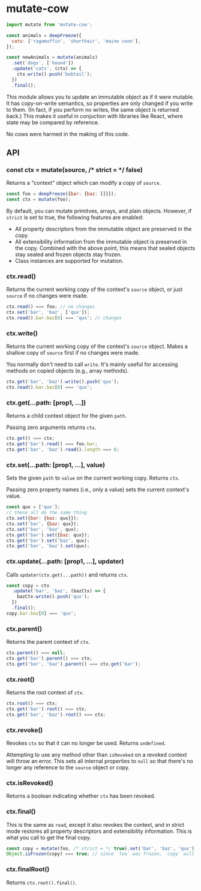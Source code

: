 # mutate-cow

```JavaScript
import mutate from 'mutate-cow';

const animals = deepFreeze({
  cats: ['ragamuffin', 'shorthair', 'maine coon'],
});

const newAnimals = mutate(animals)
  .set('dogs', ['hound'])
  .update('cats', (ctx) => {
    ctx.write().push('bobtail');
  })
  .final();
```

This module allows you to update an immutable object as if it were mutable. It has copy-on-write semantics, so properties are only changed if you write to them. (In fact, if you perform no writes, the same object is returned back.) This makes it useful in conjuction with libraries like React, where state may be compared by reference.

No cows were harmed in the making of this code.

## API

### const ctx = mutate(source, /* strict = */ false)

Returns a "context" object which can modify a copy of `source`.

```js
const foo = deepFreeze({bar: {baz: []}});
const ctx = mutate(foo);
````

By default, you can mutate primitves, arrays, and plain objects. However, if `strict` is set to true, the following features are enabled:

 * All property descriptors from the immutable object are preserved in the copy.
 * All extensibility information from the immutable object is preserved in the copy. Combined with the above point, this means that sealed objects stay sealed and frozen objects stay frozen.
 * Class instances are supported for mutation.

### ctx.read()

Returns the current working copy of the context's `source` object, or just `source` if no changes were made.

```js
ctx.read() === foo; // no changes
ctx.set('bar', 'baz', ['qux']);
ctx.read().bar.baz[0] === 'qux'; // changes
```

### ctx.write()

Returns the current working copy of the context's `source` object. Makes a shallow copy of `source` first if no changes were made.

You normally don't need to call `write`. It's mainly useful for accessing methods on copied objects (e.g., array methods).

```js
ctx.get('bar', 'baz').write().push('qux');
ctx.read().bar.baz[0] === 'qux';
```

### ctx.get(...path: [prop1, ...])

Returns a child context object for the given `path`.

Passing zero arguments returns `ctx`.

```js
ctx.get() === ctx;
ctx.get('bar').read() === foo.bar;
ctx.get('bar', 'baz').read().length === 0;
```

### ctx.set(...path: [prop1, ...], value)

Sets the given `path` to `value` on the current working copy. Returns `ctx`.

Passing zero property names (i.e., only a value) sets the current context's value.

```js
const qux = ['qux'];
// these all do the same thing
ctx.set({bar: {baz: qux}});
ctx.set('bar', {baz: qux});
ctx.set('bar', 'baz', qux);
ctx.get('bar').set({baz: qux});
ctx.get('bar').set('baz', qux);
ctx.get('bar', 'baz').set(qux);
```

### ctx.update(...path: [prop1, ...], updater)

Calls `updater(ctx.get(...path))` and returns `ctx`.

```js
const copy = ctx
  .update('bar', 'baz', (bazCtx) => {
    bazCtx.write().push('qux');
  })
  .final();
copy.bar.baz[0] === 'qux';
````

### ctx.parent()

Returns the parent context of `ctx`.

```js
ctx.parent() === null;
ctx.get('bar').parent() === ctx;
ctx.get('bar', 'baz').parent() === ctx.get('bar');
````

### ctx.root()

Returns the root context of `ctx`.

```js
ctx.root() === ctx;
ctx.get('bar').root() === ctx;
ctx.get('bar', 'baz').root() === ctx;
````

### ctx.revoke()

Revokes `ctx` so that it can no longer be used. Returns `undefined`.

Attempting to use any method other than `isRevoked` on a revoked context will throw an error. This sets all internal properties to `null` so that there's no longer any reference to the `source` object or copy.

### ctx.isRevoked()

Returns a boolean indicating whether `ctx` has been revoked.

### ctx.final()

This is the same as `read`, except it also revokes the context, and in strict mode restores all property descriptors and extensibility information. This is what you call to get the final copy.

```js
const copy = mutate(foo, /* strict = */ true).set('bar', 'baz', 'qux').final();
Object.isFrozen(copy) === true; // since `foo` was frozen, `copy` will be too
````

### ctx.finalRoot()

Returns `ctx.root().final()`.
